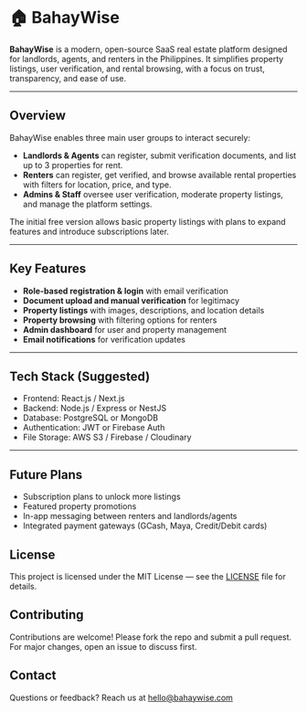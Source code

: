 # 🏠 BahayWise

**BahayWise** is a modern, open-source SaaS real estate platform designed for landlords, agents, and renters in the Philippines. It simplifies property listings, user verification, and rental browsing, with a focus on trust, transparency, and ease of use.

---

## Overview

BahayWise enables three main user groups to interact securely:

- **Landlords & Agents** can register, submit verification documents, and list up to 3 properties for rent.
- **Renters** can register, get verified, and browse available rental properties with filters for location, price, and type.
- **Admins & Staff** oversee user verification, moderate property listings, and manage the platform settings.

The initial free version allows basic property listings with plans to expand features and introduce subscriptions later.

---

## Key Features

- **Role-based registration & login** with email verification
- **Document upload and manual verification** for legitimacy
- **Property listings** with images, descriptions, and location details
- **Property browsing** with filtering options for renters
- **Admin dashboard** for user and property management
- **Email notifications** for verification updates

---

## Tech Stack (Suggested)

- Frontend: React.js / Next.js  
- Backend: Node.js / Express or NestJS  
- Database: PostgreSQL or MongoDB  
- Authentication: JWT or Firebase Auth  
- File Storage: AWS S3 / Firebase / Cloudinary  

---

## Future Plans

- Subscription plans to unlock more listings  
- Featured property promotions  
- In-app messaging between renters and landlords/agents    
- Integrated payment gateways (GCash, Maya, Credit/Debit cards)  

## License

This project is licensed under the MIT License — see the [LICENSE](LICENSE) file for details.

## Contributing

Contributions are welcome! Please fork the repo and submit a pull request. For major changes, open an issue to discuss first.

## Contact

Questions or feedback? Reach us at [hello@bahaywise.com](mailto:hello@bahaywise.com)
